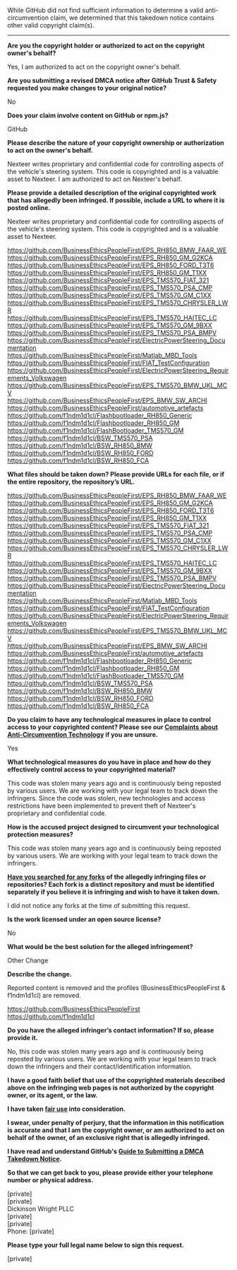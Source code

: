 While GitHub did not find sufficient information to determine a valid anti-circumvention claim, we determined that this takedown notice contains other valid copyright claim(s).

---

**Are you the copyright holder or authorized to act on the copyright owner's behalf?**

Yes, I am authorized to act on the copyright owner's behalf.

**Are you submitting a revised DMCA notice after GitHub Trust & Safety requested you make changes to your original notice?**

No

**Does your claim involve content on GitHub or npm.js?**

GitHub

**Please describe the nature of your copyright ownership or authorization to act on the owner's behalf.**

Nexteer writes proprietary and confidential code for controlling aspects of the vehicle's steering system. This code is copyrighted and is a valuable asset to Nexteer. I am authorized to act on Nexteer's behalf.

**Please provide a detailed description of the original copyrighted work that has allegedly been infringed. If possible, include a URL to where it is posted online.**

Nexteer writes proprietary and confidential code for controlling aspects of the vehicle's steering system. This code is copyrighted and is a valuable asset to Nexteer.

https://github.com/BusinessEthicsPeopleFirst/EPS_RH850_BMW_FAAR_WE  
https://github.com/BusinessEthicsPeopleFirst/EPS_RH850_GM_G2KCA  
https://github.com/BusinessEthicsPeopleFirst/EPS_RH850_FORD_T3T6  
https://github.com/BusinessEthicsPeopleFirst/EPS_RH850_GM_T1XX  
https://github.com/BusinessEthicsPeopleFirst/EPS_TMS570_FIAT_321  
https://github.com/BusinessEthicsPeopleFirst/EPS_TMS570_PSA_CMP  
https://github.com/BusinessEthicsPeopleFirst/EPS_TMS570_GM_C1XX  
https://github.com/BusinessEthicsPeopleFirst/EPS_TMS570_CHRYSLER_LWR  
https://github.com/BusinessEthicsPeopleFirst/EPS_TMS570_HAITEC_LC  
https://github.com/BusinessEthicsPeopleFirst/EPS_TMS570_GM_9BXX  
https://github.com/BusinessEthicsPeopleFirst/EPS_TMS570_PSA_BMPV  
https://github.com/BusinessEthicsPeopleFirst/ElectricPowerSteering_Documentation  
https://github.com/BusinessEthicsPeopleFirst/Matlab_MBD_Tools  
https://github.com/BusinessEthicsPeopleFirst/FIAT_TestConfiguration  
https://github.com/BusinessEthicsPeopleFirst/ElectricPowerSteering_Requirements_Volkswagen  
https://github.com/BusinessEthicsPeopleFirst/EPS_TMS570_BMW_UKL_MCV  
https://github.com/BusinessEthicsPeopleFirst/EPS_BMW_SW_ARCHI  
https://github.com/BusinessEthicsPeopleFirst/automotive_artefacts  
https://github.com/f1ndm1d1cl/Flashbootloader_RH850_Generic  
https://github.com/f1ndm1d1cl/Flashbootloader_RH850_GM  
https://github.com/f1ndm1d1cl/FlashBootloader_TMS570_GM  
https://github.com/f1ndm1d1cl/BSW_TMS570_PSA  
https://github.com/f1ndm1d1cl/BSW_RH850_BMW  
https://github.com/f1ndm1d1cl/BSW_RH850_FORD  
https://github.com/f1ndm1d1cl/BSW_RH850_FCA  

**What files should be taken down? Please provide URLs for each file, or if the entire repository, the repository’s URL.**

https://github.com/BusinessEthicsPeopleFirst/EPS_RH850_BMW_FAAR_WE  
https://github.com/BusinessEthicsPeopleFirst/EPS_RH850_GM_G2KCA  
https://github.com/BusinessEthicsPeopleFirst/EPS_RH850_FORD_T3T6  
https://github.com/BusinessEthicsPeopleFirst/EPS_RH850_GM_T1XX  
https://github.com/BusinessEthicsPeopleFirst/EPS_TMS570_FIAT_321  
https://github.com/BusinessEthicsPeopleFirst/EPS_TMS570_PSA_CMP  
https://github.com/BusinessEthicsPeopleFirst/EPS_TMS570_GM_C1XX  
https://github.com/BusinessEthicsPeopleFirst/EPS_TMS570_CHRYSLER_LWR  
https://github.com/BusinessEthicsPeopleFirst/EPS_TMS570_HAITEC_LC  
https://github.com/BusinessEthicsPeopleFirst/EPS_TMS570_GM_9BXX  
https://github.com/BusinessEthicsPeopleFirst/EPS_TMS570_PSA_BMPV  
https://github.com/BusinessEthicsPeopleFirst/ElectricPowerSteering_Documentation  
https://github.com/BusinessEthicsPeopleFirst/Matlab_MBD_Tools  
https://github.com/BusinessEthicsPeopleFirst/FIAT_TestConfiguration  
https://github.com/BusinessEthicsPeopleFirst/ElectricPowerSteering_Requirements_Volkswagen  
https://github.com/BusinessEthicsPeopleFirst/EPS_TMS570_BMW_UKL_MCV  
https://github.com/BusinessEthicsPeopleFirst/EPS_BMW_SW_ARCHI  
https://github.com/BusinessEthicsPeopleFirst/automotive_artefacts  
https://github.com/f1ndm1d1cl/Flashbootloader_RH850_Generic  
https://github.com/f1ndm1d1cl/Flashbootloader_RH850_GM  
https://github.com/f1ndm1d1cl/FlashBootloader_TMS570_GM  
https://github.com/f1ndm1d1cl/BSW_TMS570_PSA  
https://github.com/f1ndm1d1cl/BSW_RH850_BMW  
https://github.com/f1ndm1d1cl/BSW_RH850_FORD  
https://github.com/f1ndm1d1cl/BSW_RH850_FCA  

**Do you claim to have any technological measures in place to control access to your copyrighted content? Please see our <a href="https://docs.github.com/articles/guide-to-submitting-a-dmca-takedown-notice#complaints-about-anti-circumvention-technology">Complaints about Anti-Circumvention Technology</a> if you are unsure.**

Yes

**What technological measures do you have in place and how do they effectively control access to your copyrighted material?**

This code was stolen many years ago and is continuously being reposted by various users. We are working with your legal team to track down the infringers. Since the code was stolen, new technologies and access restrictions have been implemented to prevent theft of Nexteer's proprietary and confidential code.

**How is the accused project designed to circumvent your technological protection measures?**

This code was stolen many years ago and is continuously being reposted by various users. We are working with your legal team to track down the infringers.

**<a href="https://docs.github.com/articles/dmca-takedown-policy#b-what-about-forks-or-whats-a-fork">Have you searched for any forks</a> of the allegedly infringing files or repositories? Each fork is a distinct repository and must be identified separately if you believe it is infringing and wish to have it taken down.**

I did not notice any forks at the time of submitting this request.

**Is the work licensed under an open source license?**

No

**What would be the best solution for the alleged infringement?**

Other Change

**Describe the change.**

Reported content is removed and the profiles (BusinessEthicsPeopleFirst & f1ndm1d1cl) are removed.

https://github.com/BusinessEthicsPeopleFirst  
https://github.com/f1ndm1d1cl

**Do you have the alleged infringer’s contact information? If so, please provide it.**

No, this code was stolen many years ago and is continuously being reposted by various users. We are working with your legal team to track down the infringers and their contact/identification information.

**I have a good faith belief that use of the copyrighted materials described above on the infringing web pages is not authorized by the copyright owner, or its agent, or the law.**

**I have taken <a href="https://www.lumendatabase.org/topics/22">fair use</a> into consideration.**

**I swear, under penalty of perjury, that the information in this notification is accurate and that I am the copyright owner, or am authorized to act on behalf of the owner, of an exclusive right that is allegedly infringed.**

**I have read and understand GitHub's <a href="https://docs.github.com/articles/guide-to-submitting-a-dmca-takedown-notice/">Guide to Submitting a DMCA Takedown Notice</a>.**

**So that we can get back to you, please provide either your telephone number or physical address.**

[private]  
[private]  
Dickinson Wright PLLC  
[private]  
[private]  
Phone: [private]  

**Please type your full legal name below to sign this request.**

[private]  
